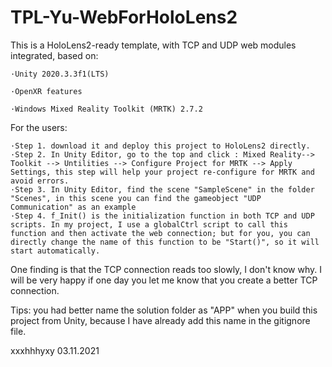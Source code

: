 # TPL-Yu-WebForHoloLens2

This is a HoloLens2-ready template, with TCP and UDP web modules integrated, based on:
 
    ·Unity 2020.3.3f1(LTS) 
    
    ·OpenXR features
    
    ·Windows Mixed Reality Toolkit (MRTK) 2.7.2
    
   
For the users:

    ·Step 1. download it and deploy this project to HoloLens2 directly.
    ·Step 2. In Unity Editor, go to the top and click : Mixed Reality--> Toolkit --> Untilities --> Configure Project for MRTK --> Apply Settings, this step will help your project re-configure for MRTK and avoid errors.
    ·Step 3. In Unity Editor, find the scene "SampleScene" in the folder "Scenes", in this scene you can find the gameobject "UDP Communication" as an example
    ·Step 4. f_Init() is the initialization function in both TCP and UDP scripts. In my project, I use a globalCtrl script to call this function and then activate the web connection; but for you, you can directly change the name of this function to be "Start()", so it will start automatically.

One finding is that the TCP connection reads too slowly, I don't know why. I will be very happy if one day you let me know that you create a better TCP connection.

Tips: you had better name the solution folder as "APP" when you build this project from Unity, because I have already add this name in the gitignore file.


xxxhhhyxy
03.11.2021
